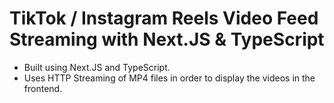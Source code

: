 # TikTok / Instagram Reels Video Feed Streaming with Next.JS & TypeScript

  - Built using Next.JS and TypeScript.
  - Uses HTTP Streaming of MP4 files in order to display the videos in the frontend.

